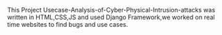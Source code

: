 This Project Usecase-Analysis-of-Cyber-Physical-Intrusion-attacks was written in HTML,CSS,JS and used Django Framework,we worked on real time websites to find bugs and use cases.
